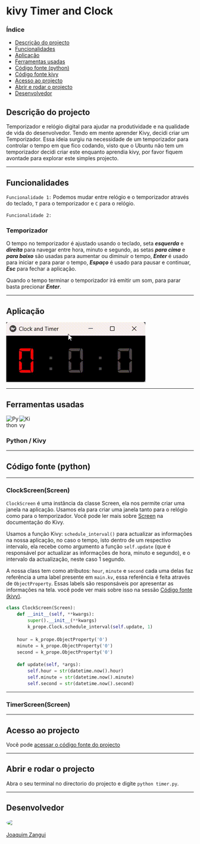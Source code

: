# kivy Timer and Clock

### Índice

* [Descrição do projecto](#descrição-do-projecto)
* [Funcionalidades](#funcionalidades)
* [Aplicação](#aplicação)
* [Ferramentas usadas](#ferramentas-usadas)
* [Código fonte (python)](#código-fonte-python)
* [Código fonte kivy](#código-fonte-kivy)
* [Acesso ao projecto](#acesso-ao-projecto)
* [Abrir e rodar o projecto](#abrir-e-rodar-o-projecto)
* [Desenvolvedor](#desenvolvedor)


## Descrição do projecto

Temporizador e relógio digital para ajudar na produtividade e na qualidade de vida do desenvolvedor.
Tendo em mente aprender Kivy, decidi criar um Temporizador. Essa ideia surgiu na necessidade de um temporizador para controlar o tempo em que fico codando, visto que o Ubuntu não tem um temporizador decidi criar este enquanto aprendia kivy, por favor fiquem avontade para explorar este simples projecto.

---
## Funcionalidades

`Funcionalidade 1:` Podemos mudar entre relógio e o temporizador através do teclado, `T` para o temporizador e `C` para o relógio.

`Funcionalidade 2:`
### Temporizador
O tempo no temporizador é ajustado usando o teclado, seta _**esquerda**_ e _**direita**_ para navegar entre hora, minuto e segundo, as setas _**para cima**_ e _**para baixo**_ são usadas para aumentar ou diminuir o tempo, _**Enter**_ é usado para iniciar e para parar o tempo, _**Espaço**_ é usado para pausar e continuar, _**Esc**_ para fechar a aplicação.

Quando o tempo terminar o temporizador irá emitir um som, para parar basta precionar _**Enter**_.

---
## Aplicação

<img src="video/ReadMe-video.gif"/>

---
## Ferramentas usadas

<div style="display: flex">
    <img src="https://upload.wikimedia.org/wikipedia/commons/thumb/c/c3/Python-logo-notext.svg/1869px-Python-logo-notext.svg.png" width="35" title="Python">
    <img src="https://upload.wikimedia.org/wikipedia/commons/5/58/Kivy_logo.png" width="35" title="Kivy">
</div>

### Python / Kivy

---
## Código fonte (python)
---
### ClockScreen(Screen)

`ClockScreen` é uma instância da classe Screen, ela nos permite criar uma janela na aplicação. Usamos ela para criar uma janela tanto para o relógio como para o temporizador. Você pode ler mais sobre [Screen](https://kivy.org/doc/stable/api-kivy.modules.screen.html#module-kivy.modules.screen) na documentação do Kivy.

Usamos a função Kivy: `schedule_interval()` para actualizar as informações na nossa aplicação, no caso o tempo, isto dentro de um respectivo intervalo, ela recebe como argumento a função `self.update` (que é responsável por actualizar as informações de hora, minuto e segundo), e o intervalo da actualização, neste caso 1 segundo.

A nossa class tem como atributos: `hour`, `minute` e `second` cada uma delas faz referência a uma label presente em `main.kv`, essa referência é feita através de `ObjectProperty`. Essas labels são responsáveis por apresentar as informações na tela. você pode ver mais sobre isso na sessão [Código fonte (kivy)](#código-fonte-kivy).

```python
class ClockScreen(Screen):
    def __init__(self, **kwargs):
        super().__init__(**kwargs)
        k_prope.Clock.schedule_interval(self.update, 1)

    hour = k_prope.ObjectProperty('0')
    minute = k_prope.ObjectProperty('0')
    second = k_prope.ObjectProperty('0')

    def update(self, *args):
        self.hour = str(datetime.now().hour)
        self.minute = str(datetime.now().minute)
        self.second = str(datetime.now().second)
```
---
### TimerScreen(Screen)

---
## Acesso ao projecto
Você pode [acessar o código fonte do projecto](https://github.com/JoZangui/Timer/tree/main)

---
## Abrir e rodar o projecto
Abra o seu terminal no directorio do projecto e digite `python timer.py`.

---
## Desenvolvedor
<div style="width: 100px; overflow: hidden; border-radius: 100%">
    <img src="https://avatars.githubusercontent.com/u/82146261?v=4" width="100">
</div>

[Joaquim Zangui](https://github.com/JoZangui)